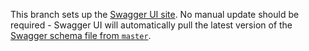 This branch sets up the [Swagger UI site][0]. No manual update should be 
required - Swagger UI will automatically pull the latest version of the
[Swagger schema file from `master`][1].


  [0]: https://ga4gh.github.io/data-object-service-schemas/
  [1]: https://github.com/ga4gh/data-object-service-schemas/blob/master/openapi/data_object_service.swagger.yaml

